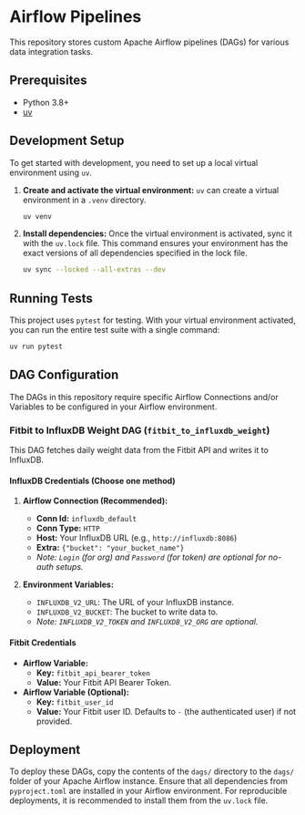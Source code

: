 # Airflow Pipelines

This repository stores custom Apache Airflow pipelines (DAGs) for various data integration tasks.

## Prerequisites

- Python 3.8+
- [uv](https://github.com/astral-sh/uv)

## Development Setup

To get started with development, you need to set up a local virtual environment using `uv`.

1.  **Create and activate the virtual environment:**
    `uv` can create a virtual environment in a `.venv` directory.
    ```bash
    uv venv
    ```

2.  **Install dependencies:**
    Once the virtual environment is activated, sync it with the `uv.lock` file. This command ensures your environment has the exact versions of all dependencies specified in the lock file.
    ```bash
    uv sync --locked --all-extras --dev
    ```

## Running Tests

This project uses `pytest` for testing. With your virtual environment activated, you can run the entire test suite with a single command:

```bash
uv run pytest
```

## DAG Configuration

The DAGs in this repository require specific Airflow Connections and/or Variables to be configured in your Airflow environment.

### Fitbit to InfluxDB Weight DAG (`fitbit_to_influxdb_weight`)

This DAG fetches daily weight data from the Fitbit API and writes it to InfluxDB.

#### InfluxDB Credentials (Choose one method)

1.  **Airflow Connection (Recommended):**
    -   **Conn Id:** `influxdb_default`
    -   **Conn Type:** `HTTP`
    -   **Host:** Your InfluxDB URL (e.g., `http://influxdb:8086`)
    -   **Extra:** `{"bucket": "your_bucket_name"}`
    -   *Note: `Login` (for org) and `Password` (for token) are optional for no-auth setups.*

2.  **Environment Variables:**
    -   `INFLUXDB_V2_URL`: The URL of your InfluxDB instance.
    -   `INFLUXDB_V2_BUCKET`: The bucket to write data to.
    -   *Note: `INFLUXDB_V2_TOKEN` and `INFLUXDB_V2_ORG` are optional.*

#### Fitbit Credentials

-   **Airflow Variable:**
    -   **Key:** `fitbit_api_bearer_token`
    -   **Value:** Your Fitbit API Bearer Token.
-   **Airflow Variable (Optional):**
    -   **Key:** `fitbit_user_id`
    -   **Value:** Your Fitbit user ID. Defaults to `-` (the authenticated user) if not provided.

## Deployment

To deploy these DAGs, copy the contents of the `dags/` directory to the `dags/` folder of your Apache Airflow instance. Ensure that all dependencies from `pyproject.toml` are installed in your Airflow environment. For reproducible deployments, it is recommended to install them from the `uv.lock` file.
